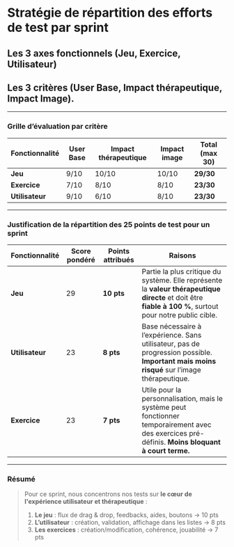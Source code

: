 # **Stratégie de répartition des efforts de test par sprint**

## Les 3 axes fonctionnels (Jeu, Exercice, Utilisateur)
## Les 3 critères (User Base, Impact thérapeutique, Impact Image).

---

### **Grille d’évaluation par critère**

| Fonctionnalité  |  User Base | Impact thérapeutique   |  Impact image | **Total (max 30)** |
| --------------- |------------|------------------------|---------------| ------------------ |
| **Jeu**         | 9/10       | 10/10                  | 10/10         | **29/30**          |
| **Exercice**    | 7/10       | 8/10                   | 8/10          | **23/30**          |
| **Utilisateur** | 9/10       | 6/10                   | 8/10          | **23/30**          |

---

### **Justification de la répartition des 25 points de test pour un sprint**

| Fonctionnalité  | Score pondéré | Points attribués | **Raisons**                                                                                                                                               |
| --------------- | ------------- | ---------------- |-----------------------------------------------------------------------------------------------------------------------------------------------------------|
| **Jeu**         | 29            | **10 pts**       | Partie la plus critique du système. Elle représente la **valeur thérapeutique directe** et doit être **fiable à 100 %**, surtout pour notre public cible. |
| **Utilisateur** | 23            | **8 pts**        | Base nécessaire à l’expérience. Sans utilisateur, pas de progression possible. **Important mais moins risqué** sur l’image thérapeutique.                 |
| **Exercice**    | 23            | **7 pts**        | Utile pour la personnalisation, mais le système peut fonctionner temporairement avec des exercices pré-définis. **Moins bloquant à court terme.**         |

---

### **Résumé**

> Pour ce sprint, nous concentrons nos tests sur **le cœur de l'expérience utilisateur et thérapeutique** :
>
> 1. **Le jeu** : flux de drag & drop, feedbacks, aides, boutons → 10 pts
> 2. **L’utilisateur** : création, validation, affichage dans les listes → 8 pts
> 3. **Les exercices** : création/modification, cohérence, jouabilité → 7 pts
